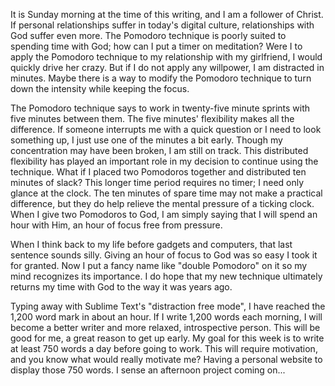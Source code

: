 It is Sunday morning at the time of this writing, and I am a follower of Christ. If personal relationships suffer in today's digital culture, relationships with God suffer even more. The Pomodoro technique is poorly suited to spending time with God; how can I put a timer on meditation? Were I to apply the Pomodoro technique to my relationship with my girlfriend, I would quickly drive her crazy. But if I do not apply any willpower, I am distracted in minutes. Maybe there is a way to modify the Pomodoro technique to turn down the intensity while keeping the focus.

The Pomodoro technique says to work in twenty-five minute sprints with five minutes between them. The five minutes' flexibility makes all the difference. If someone interrupts me with a quick question or I need to look something up, I just use one of the minutes a bit early. Though my concentration may have been broken, I am still on track. This distributed flexibility has played an important role in my decision to continue using the technique. What if I placed two Pomodoros together and distributed ten minutes of slack? This longer time period requires no timer; I need only glance at the clock. The ten minutes of spare time may not make a practical difference, but they do help relieve the mental pressure of a ticking clock. When I give two Pomodoros to God, I am simply saying that I will spend an hour with Him, an hour of focus free from pressure.

When I think back to my life before gadgets and computers, that last sentence sounds silly. Giving an hour of focus to God was so easy I took it for granted. Now I put a fancy name like "double Pomodoro" on it so my mind recognizes its importance. I do hope that my new technique ultimately returns my time with God to the way it was years ago.

Typing away with Sublime Text's "distraction free mode", I have reached the 1,200 word mark in about an hour. If I write 1,200 words each morning, I will become a better writer and more relaxed, introspective person. This will be good for me, a great reason to get up early. My goal for this week is to write at least 750 words a day before going to work. This will require motivation, and you know what would really motivate me? Having a personal website to display those 750 words. I sense an afternoon project coming on...